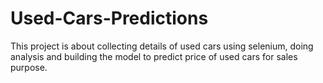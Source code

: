 # Used-Cars-Predictions
This project is about collecting details of used cars using selenium, doing analysis and building the model to predict price of used cars for sales purpose.
